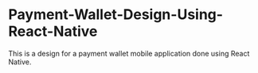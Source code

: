 # Payment-Wallet-Design-Using-React-Native
This is a design for a payment wallet mobile application done using React Native. 
